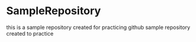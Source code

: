 # SampleRepository
this is a sample repository created for practicing github
sample repository created to practice
